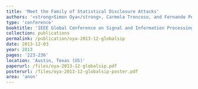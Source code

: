 ```yaml
---
title: 'Meet the Family of Statistical Disclosure Attacks'
authors: '<strong>Simon Oya</strong>, Carmela Troncoso, and Fernando Pérez-González'
type: 'conference'
booktitle: 'IEEE Global Conference on Signal and Information Processing (GlobalSIP)'
collection: publications
permalink: /publication/oya-2013-12-globalsip
date: 2013-12-03
year: 2013
pages: '223-236'
location: 'Austin, Texas (US)'
paperurl: /files/oya-2013-12-globalsip.pdf
posterurl: /files/oya-2013-12-globalsip-poster.pdf
area: 'anon'
---
```

